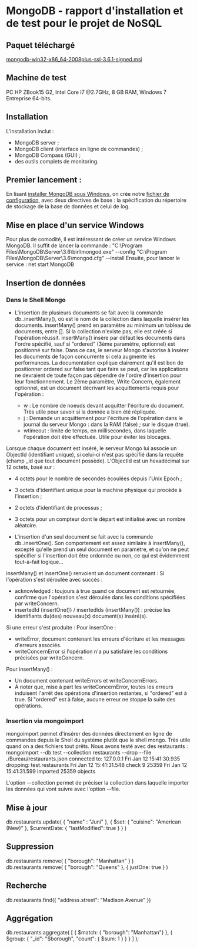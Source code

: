 # MongoDB - rapport d'installation et de test pour le projet de NoSQL

## Paquet téléchargé
[mongodb-win32-x86_64-2008plus-ssl-3.6.1-signed.msi](https://www.mongodb.com/dr/fastdl.mongodb.org/win32/mongodb-win32-x86_64-2008plus-ssl-3.6.1-signed.msi/download)

## Machine de test

PC HP ZBook15 G2, Intel Core I7 @2.7GHz, 8 GB RAM, Windows 7 Entreprise 64-bits.

## Installation

L'installation inclut :
- MongoDB server ;
- MongoDB client (interface en ligne de commandes) ;
- MongoDB Compass (GUI) ;
- des outils complets de monitoring.

## Premier lancement :

En lisant [installer MongoDB sous Windows](https://docs.mongodb.com/manual/tutorial/install-mongodb-on-windows/), on crée notre [fichier de configuration](./mongod.conf), avec deux directives de base : la spécification du répertoire de stockage de la base de données et celui de log.

## Mise en place d'un service Windows

Pour plus de comodité, il est intéressant de créer un service Windows MongoDB. Il suffit de lancer la commande :
"C:\Program Files\MongoDB\Server\3.6\bin\mongod.exe" --config "C:\Program Files\MongoDB\Server\3.6\mongod.cfg" --install
Ensuite, pour lancer le service :
net start MongoDB

## Insertion de données

### Dans le Shell Mongo

- L'insertion de plusieurs documents se fait avec la commande db.<collection>.insertMany(), où <collection> est le nom de la collection dans laquelle insérer les documents.
insertMany() prend en paramètre au minimum un tableau de documents, entre []. 
Si la collection n'existe pas, elle est créée si l'opération réussit.
insertMany() insère par défaut les documents dans l'ordre spécifié, sauf si "ordered" (3ème paramètre, optionnel) est positionné sur false. Dans ce cas, le serveur Mongo s'autorise à insérer les documents de façon concurrente si cela augmente les performances.
La documentation explique clairement qu'il est bon de positionner ordered sur false tant que faire se peut, car les applications ne devraient de toute façon pas dépendre de l'ordre d'insertion pour leur fonctionnement.
Le 2ème paramètre, Write Concern, également optionnel, est un document décrivant les acquittements requis pour l'opération :
  - w : Le nombre de noeuds devant acquitter l'écriture du document. Très utile pour savoir si la donnée a bien été répliquée.
  - j : Demande un acquittement pour l'écriture de l'opération dans le journal du serveur Mongo : dans la RAM (false) ; sur le disque (true).
  - wtimeout : limite de temps, en millisecondes, dans laquelle l'opération doit être effectuée. Utile pour éviter les blocages.

Lorsque chaque document est inséré, le serveur Mongo lui associe un ObjectId (identifiant unique), si celui-ci n'est pas spécifié dans la requête (champ _id que tout document possède). L'ObjectId est un hexadécimal sur 12 octets, basé sur :
- 4 octets pour le nombre de secondes écoulées depuis l'Unix Epoch ;
- 3 octets d'identifiant unique pour la machine physique qui procède à l'insertion ;
- 2 octets d'identifiant de processus ;
- 3 octets pour un compteur dont le départ est initialisé avec un nombre aléatoire.

- L'insertion d'un seul document se fait avec la commande db.<collection>.insertOne(). Son comportement est assez similaire à insertMany(), excepté qu'elle prend un seul document en paramètre, et qu'on ne peut spécifier si l'insertion doit être ordonnée ou non, ce qui est évidemment tout-à-fait logique...

insertMany() et insertOne() renvoient un document contenant :
Si l'opération s'est déroulée avec succès :
- acknowledged : toujours à true quand ce document est retournée, confirme que l'opération s'est déroulée dans les conditions spécifiées par writeConcern.
- insertedId (insertOne()) / insertedIds (insertMany()) : précise les identifiants du(des) nouveau(x) document(s) inséré(s).

Si une erreur s'est produite :
Pour insertOne :
- writeError, document contenant les erreurs d'écriture et les messages d'erreurs associés.
- writeConcernError si l'opération n'a pu satisfaire les conditions précisées par writeConcern.

Pour insertMany() :
- Un document contenant writeErrors et writeConcernErrors.
- À noter que, mise à part les writeConcernError, toutes les erreurs induisent l'arrêt des opérations d'insertion restantes, si "ordered" est à true. Si "ordered" est à false, aucune erreur ne stoppe la suite des opérations.


### Insertion via mongoimport

mongoimport permet d'insérer des données directement en ligne de commandes depuis le Shell du système plutôt que le shell mongo. Très utile quand on a des fichiers tout prêts.
Nous avons testé avec des restaurants :
mongoimport --db test --collection restaurants --drop --file ./Bureau/restaurants.json 
connected to: 127.0.0.1
Fri Jan 12 15:41:30.935 dropping: test.restaurants
Fri Jan 12 15:41:31.548 check 9 25359
Fri Jan 12 15:41:31.599 imported 25359 objects

L'option --collection permet de préciser la collection dans laquelle importer les données qui vont suivre avec l'option --file.


## Mise à jour

db.restaurants.update(
    { "name" : "Juni" },
    {
     $set: { "cuisine": "American (New)" },
     $currentDate: { "lastModified": true }
    }
)


## Suppression

db.restaurants.remove( { "borough": "Manhattan" } )
db.restaurants.remove( { "borough": "Queens" }, { justOne: true } )


## Recherche

db.restaurants.find({ "address.street": "Madison Avenue" })


## Aggrégation

db.restaurants.aggregate(
  [
    { $match: { "borough": "Manhattan"} },
    { $group: { "_id": "$borough", "count": { $sum: 1 } } }
  ]
);

